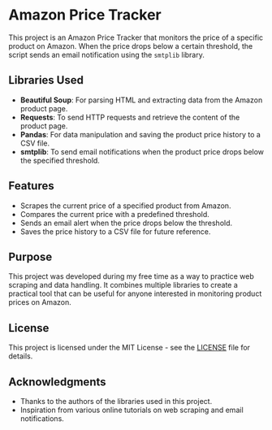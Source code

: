 # Amazon Price Tracker

This project is an Amazon Price Tracker that monitors the price of a specific product on Amazon. When the price drops below a certain threshold, the script sends an email notification using the `smtplib` library.

## Libraries Used

- **Beautiful Soup**: For parsing HTML and extracting data from the Amazon product page.
- **Requests**: To send HTTP requests and retrieve the content of the product page.
- **Pandas**: For data manipulation and saving the product price history to a CSV file.
- **smtplib**: To send email notifications when the product price drops below the specified threshold.

## Features

- Scrapes the current price of a specified product from Amazon.
- Compares the current price with a predefined threshold.
- Sends an email alert when the price drops below the threshold.
- Saves the price history to a CSV file for future reference.

## Purpose

This project was developed during my free time as a way to practice web scraping and data handling. It combines multiple libraries to create a practical tool that can be useful for anyone interested in monitoring product prices on Amazon.


## License

This project is licensed under the MIT License - see the [LICENSE](LICENSE) file for details.

## Acknowledgments

- Thanks to the authors of the libraries used in this project.
- Inspiration from various online tutorials on web scraping and email notifications.
